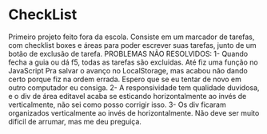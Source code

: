 # CheckList
Primeiro projeto feito fora da escola. Consiste em um marcador de tarefas, com checklist boxes e áreas para poder escrever suas tarefas, junto de um botão de exclusão de tarefa.
PROBLEMAS NÃO RESOLVIDOS:
 1- Quando fecha a guia ou dá f5, todas as tarefas são excluidas. Até fiz uma função no JavaScript Pra salvar o avanço no LocalStorage, mas acabou não dando certo porque fiz na ordem errada. Espero que se eu tentar de novo em outro computador eu consiga.
 2- A responsividade tem qualidade duvidosa, e o div de área editavel acaba se esticando horizontalmente ao invés de verticalmente, não sei como posso corrigir isso.
 3- Os div ficaram organizados verticalmente ao invés de horizontalmente. Não deve ser muito díficil de arrumar, mas me deu preguiça.
  

